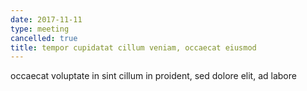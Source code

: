 ```yaml
---
date: 2017-11-11
type: meeting
cancelled: true
title: tempor cupidatat cillum veniam, occaecat eiusmod
---
```

occaecat voluptate in sint cillum in proident, sed dolore elit, ad labore